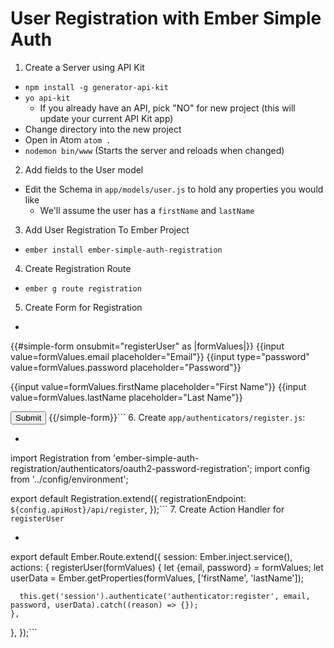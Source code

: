 # User Registration with Ember Simple Auth

1. Create a Server using API Kit
  * `npm install -g generator-api-kit`
  * `yo api-kit`
    - If you already have an API, pick "NO" for new project (this will update your current API Kit app)
  * Change directory into the new project
  * Open in Atom `atom .`
  * `nodemon bin/www` (Starts the server and reloads when changed)
2. Add fields to the User model
  * Edit the Schema in `app/models/user.js` to hold any properties you would like
    - We'll assume the user has a `firstName` and `lastName`
3. Add User Registration To Ember Project
  * `ember install ember-simple-auth-registration`
4. Create Registration Route
  * `ember g route registration`
5. Create Form for Registration
  * ```hbs
{{#simple-form onsubmit="registerUser" as |formValues|}}
  {{input value=formValues.email placeholder="Email"}}
  {{input type="password" value=formValues.password placeholder="Password"}}

  {{input value=formValues.firstName placeholder="First Name"}}
  {{input value=formValues.lastName placeholder="Last Name"}}

  <button>Submit</button>
{{/simple-form}}```
6. Create `app/authenticators/register.js`:
  * ```hbs
import Registration from 'ember-simple-auth-registration/authenticators/oauth2-password-registration';
import config from '../config/environment';

export default Registration.extend({
  registrationEndpoint: `${config.apiHost}/api/register`,
});```
7. Create Action Handler for `registerUser`
  * ```hbs
export default Ember.Route.extend({
  session: Ember.inject.service(),
  actions: {
    registerUser(formValues) {
      let {email, password} = formValues;
      let userData = Ember.getProperties(formValues, ['firstName', 'lastName']);

      this.get('session').authenticate('authenticator:register', email, password, userData).catch((reason) => {});
    },
  },
});```
